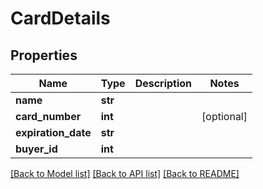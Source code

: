 # CardDetails

## Properties
Name | Type | Description | Notes
------------ | ------------- | ------------- | -------------
**name** | **str** |  | 
**card_number** | **int** |  | [optional] 
**expiration_date** | **str** |  | 
**buyer_id** | **int** |  | 

[[Back to Model list]](../README.md#documentation-for-models) [[Back to API list]](../README.md#documentation-for-api-endpoints) [[Back to README]](../README.md)


